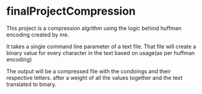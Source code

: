 # finalProjectCompression

This project is a compression algrithm using the logic behind huffman encoding created by me.

It takes a single command line parameter of a text file. That file will create a binary value for every character
in the text based on usage(as per huffman encoding)

The output will be a compressed file with the condoings and their respective letters. after a weight of all
the values together and the text translated to binary.
